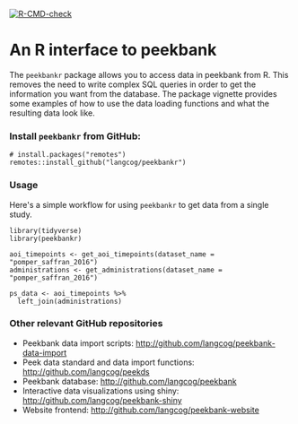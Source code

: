 <!-- badges: start -->
[![R-CMD-check](https://github.com/langcog/peekbankr/workflows/R-CMD-check/badge.svg)](https://github.com/langcog/peekbankr/actions)
<!-- badges: end -->

# An R interface to peekbank

The `peekbankr` package allows you to access data in peekbank from R. This removes the need to write complex SQL queries in order to get the information you want from the database. The package vignette provides some examples of how to use the data loading functions and what the resulting data look like.

### Install `peekbankr` from GitHub:

```
# install.packages("remotes")
remotes::install_github("langcog/peekbankr")
```

### Usage

Here's a simple workflow for using `peekbankr` to get data from a single study. 

```
library(tidyverse)
library(peekbankr)

aoi_timepoints <- get_aoi_timepoints(dataset_name = "pomper_saffran_2016")
administrations <- get_administrations(dataset_name = "pomper_saffran_2016")

ps_data <- aoi_timepoints %>%
  left_join(administrations)
```

### Other relevant GitHub repositories

- Peekbank data import scripts: http://github.com/langcog/peekbank-data-import
- Peek data standard and data import functions: http://github.com/langcog/peekds
- Peekbank database: http://github.com/langcog/peekbank
- Interactive data visualizations using shiny: http://github.com/langcog/peekbank-shiny
- Website frontend: http://github.com/langcog/peekbank-website
